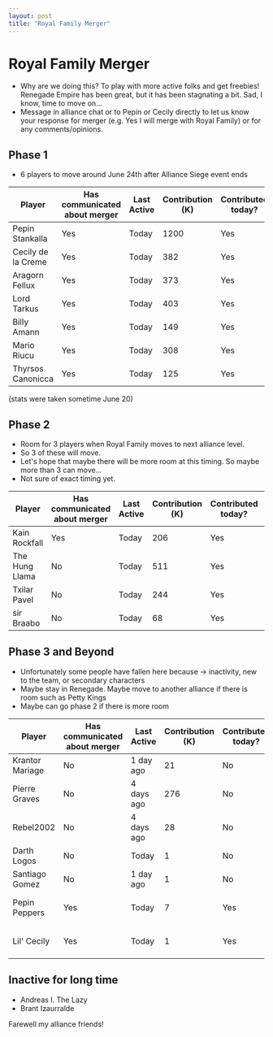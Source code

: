 ```yaml
---
layout: post
title: "Royal Family Merger"
---
```


# Royal Family Merger

- Why are we doing this? To play with more active folks and get freebies! Renegade Empire has been great, but it has been stagnating a bit.
  Sad, I know, time to move on...
- Message in alliance chat or to Pepin or Cecily directly to let us know your response for merger (e.g. Yes I will merge with Royal Family) or for any comments/opinions.

## Phase 1

- 6 players to move around June 24th after Alliance Siege event ends

| Player                | Has communicated about merger | Last Active | Contribution (K) | Contributed today? | KP (M) | Notes | 
| ---                   | ---                           | ---         | ---              | ---                | ---    | --- |
| Pepin Stankalla       | Yes                           | Today       | 1200             | Yes                | 597    | |
| Cecily de la Creme    | Yes                           | Today       | 382              | Yes                | 207    | |
| Aragorn Fellux        | Yes                           | Today       | 373              | Yes                | 216    | |
| Lord Tarkus           | Yes                           | Today       | 403              | Yes                | 181    | |
| Billy Amann           | Yes                           | Today       | 149              | Yes                | 27     | |
| Mario Riucu           | Yes                           | Today       | 308              | Yes                | 146    | Speaks Spanish|
| Thyrsos Canonicca     | Yes                           | Today       | 125              | Yes                | 119    | |

(stats were taken sometime June 20)

## Phase 2

- Room for 3 players when Royal Family moves to next alliance level.
- So 3 of these will move.
- Let's hope that maybe there will be more room at this timing. So maybe more than 3 can move...
- Not sure of exact timing yet.

| Player                | Has communicated about merger | Last Active | Contribution (K) | Contributed today? | KP (M) | Notes |
| ---                   | ---                           | ---         | ---              | ---                | ---    | --- |
| Kain Rockfall         | Yes                           | Today       | 206              | Yes                | 116    | |
| The Hung Llama        | No                            | Today       | 511              | Yes                | 200    | |
| Txilar Pavel          | No                            | Today       | 244              | Yes                | 434    | |
| sir Braabo            | No                            | Today       | 68               | Yes                | 83     | |

## Phase 3 and Beyond

- Unfortunately some people have fallen here because -> inactivity, new to the team, or secondary characters
- Maybe stay in Renegade. Maybe move to another alliance if there is room such as Petty Kings
- Maybe can go phase 2 if there is more room

| Player                | Has communicated about merger | Last Active | Contribution (K) | Contributed today? | KP (M) | Notes |
| ---                   | ---                           | ---         | ---              | ---                | ---    | --- |
| Krantor Mariage       | No                            | 1 day ago   | 21               | No                 | 47     | |
| Pierre Graves         | No                            | 4 days ago  | 276              | No                 | 114    | |
| Rebel2002             | No                            | 4 days ago  | 28               | No                 | 45     | |
| Darth Logos           | No                            | Today       | 1                | No                 | 13     | Recently joined |
| Santiago Gomez        | No                            | 1 day ago   | 1                | No                 | 37     | Recently joined |
| Pepin Peppers         | Yes                           | Today       | 7                | Yes                | 4      | Pepin's secondary character |
| Lil' Cecily           | Yes                           | Today       | 1                | Yes                | 1      | Cecily's secondary character |

## Inactive for long time

- Andreas I. The Lazy
- Brant Izaurralde

Farewell my alliance friends!
